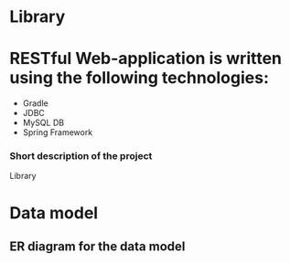 # Library
# RESTful Web-application is written using the following technologies: 
  - Gradle 
  - JDBC 
  - MySQL DB 
  - Spring Framework
### Short description of the project
Library 
# Data model
## ER diagram for the data model
